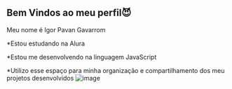 ## Bem Vindos ao meu perfil😈
Meu nome é Igor Pavan Gavarrom

*Estou estudando na Alura

*Estou me desenvolvendo na linguagem JavaScript

*Utilizo esse espaço para minha organização e compartilhamento dos meu projetos desenvolvidos
![image](https://media1.tenor.com/m/R6C5ZY5PCy8AAAAC/transformers-bonecrusher.gif)
